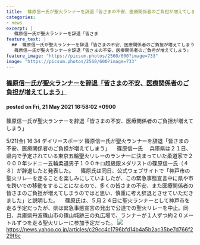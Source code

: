 ```yaml
---
title:  篠原信一氏が聖火ランナーを辞退「皆さまの不安、医療関係者のご負担が増えてしまう」  
categories:
- news
excerpt: |
   篠原信一氏が聖火ランナーを辞退「皆さま
feature_text: |
  ##  篠原信一氏が聖火ランナーを辞退「皆さまの不安、医療関係者のご負担が増えてしまう」  
   篠原信一氏が聖火ランナーを辞退「皆さまの不安、医療関係者のご負担が増えてしまう」  
feature_image: "https://picsum.photos/2560/600?image=733"
image: "https://picsum.photos/2560/600?image=733"
---
```


### [ 篠原信一氏が聖火ランナーを辞退「皆さまの不安、医療関係者のご負担が増えてしまう」  ](https://hayabusa9.5ch.net/test/read.cgi/mnewsplus/1621583882/)
#### posted on Fri, 21 May 2021 16:58:02  +0900

 篠原信一氏が聖火ランナーを辞退「皆さまの不安、医療関係者のご負担が増えてしまう」  

<!--more-->

5/21(金) 16:34 デイリースポーツ 篠原信一氏が聖火ランナーを辞退「皆さまの不安、医療関係者のご負担が増えてしまう」 　篠原信一氏 　兵庫県は２１日、県内で予定されている東京五輪聖火リレーのランナーに決まっていた柔道家で２０００年シドニー五輪柔道男子１００キロ超級銀メダリストの篠原信一氏（４８）が辞退したと発表した。 　篠原氏は同日、公式ウェブサイトで「神戸市の聖火リレーを走ることを楽しみにしていましたが、この緊急事態宣言中に県や市を跨いでの移動をすることになるので、多くの皆さまの不安、また医療関係者の皆さまのご負担が増えてしまうのではと思い、慎重に考え辞退とさせていただきました」と説明した。 　篠原氏は、５月２４日に聖火ランナーとして神戸市を走る予定だったが、県は緊急事態宣言の発出で公道での聖火リレーを中止。同日、兵庫県丹波篠山市の篠山城跡三の丸広場で、ランナーが１人ずつ約２０メートルずつを走る聖火リレーに参加予定だった。 ![](https://amd-pctr.c.yimg.jp/r/iwiz-amd/20210521-00000095-dal-000-3-view.jpg) https://news.yahoo.co.jp/articles/c29cc4c1796bfd14b4a5b2ac35be7d766f229f6c
